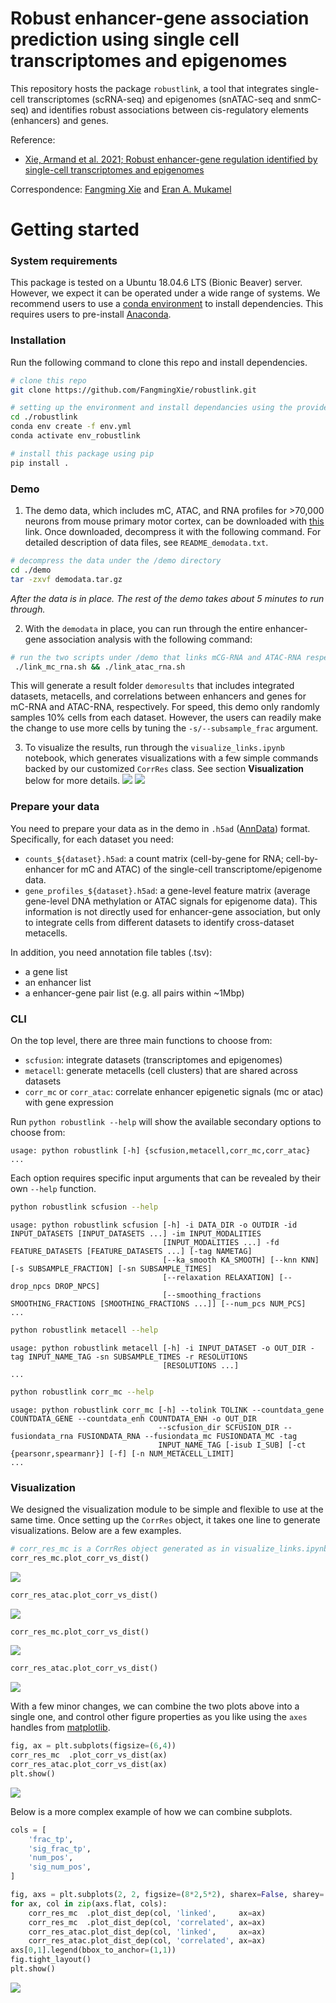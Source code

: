 # Robust enhancer-gene association prediction using single cell transcriptomes and epigenomes


This repository hosts the package `robustlink`, a tool that integrates single-cell transcriptomes (scRNA-seq) and epigenomes (snATAC-seq and snmC-seq) and identifies robust associations between cis-regulatory elements (enhancers) and genes. 

Reference:
- [Xie, Armand et al. 2021; Robust enhancer-gene regulation identified by single-cell transcriptomes and epigenomes](https://www.biorxiv.org/content/10.1101/2021.10.25.465795v1)

Correspondence: [Fangming Xie](mailto:f7xie@ucsd.edu) and [Eran A. Mukamel](mailto:emukamel@ucsd.edu)

# Getting started
### System requirements ###

This package is tested on a Ubuntu 18.04.6 LTS (Bionic Beaver) server. However, we expect it can be operated under a wide range of systems.
We recommend users to use a [conda environment](https://docs.conda.io/projects/conda/en/latest/user-guide/getting-started.html) to install dependencies. This requires users to pre-install [Anaconda](https://www.anaconda.com/products/individual).

### Installation ###

Run the following command to clone this repo and install dependencies.
```bash
# clone this repo
git clone https://github.com/FangmingXie/robustlink.git

# setting up the environment and install dependancies using the provided `env.yml` file.
cd ./robustlink
conda env create -f env.yml
conda activate env_robustlink 

# install this package using pip
pip install .
```

### Demo ###

1. The demo data, which includes mC, ATAC, and RNA profiles for >70,000 neurons from mouse primary motor cortex, can be downloaded with [this](https://drive.google.com/file/d/1JzP6cPTWFMj4vj5-Ie8QWBl8rpfnJa37/view?usp=sharing) link. Once downloaded, decompress it with the following command. For detailed description of data files, see `README_demodata.txt`.
```bash
# decompress the data under the /demo directory
cd ./demo
tar -zxvf demodata.tar.gz
```

*After the data is in place. The rest of the demo takes about 5 minutes to run through.*

2. With the `demodata` in place, you can run through the entire enhancer-gene association analysis with the following command:
```bash
# run the two scripts under /demo that links mCG-RNA and ATAC-RNA respectively.
 ./link_mc_rna.sh && ./link_atac_rna.sh
```
This will generate a result folder `demoresults` that includes integrated datasets, metacells, and correlations between enhancers and genes for mC-RNA and ATAC-RNA, respectively. For speed, this demo only randomly samples 10% cells from each dataset. However, the users can readily make the change to use more cells by tuning the `-s/--subsample_frac` argument. 

3. To visualize the results, run through the `visualize_links.ipynb` notebook, which generates visualizations with a few simple commands backed by our customized `CorrRes` class. See section **Visualization** below for more details.
![](./doc/plot_dist_mc.png)
![](./doc/plot_dist_atac.png)

### Prepare your data ###

You need to prepare your data as in the demo in `.h5ad` ([AnnData](https://anndata.readthedocs.io/en/latest/)) format. Specifically, for each dataset you need:
- `counts_${dataset}.h5ad`: a count matrix (cell-by-gene for RNA; cell-by-enhancer for mC and ATAC) of the single-cell transcriptome/epigenome data.
- `gene_profiles_${dataset}.h5ad`: a gene-level feature matrix (average gene-level DNA methylation or ATAC signals for epigenome data). This information is not directly used for enhancer-gene association, but only to integrate cells from different datasets to identify cross-dataset metacells.

In addition, you need annotation file tables (.tsv):
- a gene list
- an enhancer list
- a enhancer-gene pair list (e.g. all pairs within ~1Mbp)

### CLI ###
On the top level, there are three main functions to choose from: 
- `scfusion`: integrate datasets (transcriptomes and epigenomes)
- `metacell`: generate metacells (cell clusters) that are shared across datasets
- `corr_mc` or `corr_atac`: correlate enhancer epigenetic signals (mc or atac) with gene expression 

Run ```python robustlink --help``` will show the available secondary options to choose from:
```
usage: python robustlink [-h] {scfusion,metacell,corr_mc,corr_atac} ...
```

Each option requires specific input arguments that can be revealed by their own `--help` function. 
```bash
python robustlink scfusion --help
```
```
usage: python robustlink scfusion [-h] -i DATA_DIR -o OUTDIR -id INPUT_DATASETS [INPUT_DATASETS ...] -im INPUT_MODALITIES
                                  [INPUT_MODALITIES ...] -fd FEATURE_DATASETS [FEATURE_DATASETS ...] [-tag NAMETAG]
                                  [--ka_smooth KA_SMOOTH] [--knn KNN] [-s SUBSAMPLE_FRACTION] [-sn SUBSAMPLE_TIMES]
                                  [--relaxation RELAXATION] [--drop_npcs DROP_NPCS]
                                  [--smoothing_fractions SMOOTHING_FRACTIONS [SMOOTHING_FRACTIONS ...]] [--num_pcs NUM_PCS]
...
```

```bash
python robustlink metacell --help
```
```
usage: python robustlink metacell [-h] -i INPUT_DATASET -o OUT_DIR -tag INPUT_NAME_TAG -sn SUBSAMPLE_TIMES -r RESOLUTIONS
                                  [RESOLUTIONS ...]
...                                  
```

```bash
python robustlink corr_mc --help
```
```
usage: python robustlink corr_mc [-h] --tolink TOLINK --countdata_gene COUNTDATA_GENE --countdata_enh COUNTDATA_ENH -o OUT_DIR
                                 --scfusion_dir SCFUSION_DIR --fusiondata_rna FUSIONDATA_RNA --fusiondata_mc FUSIONDATA_MC -tag
                                 INPUT_NAME_TAG [-isub I_SUB] [-ct {pearsonr,spearmanr}] [-f] [-n NUM_METACELL_LIMIT]
...
```

### Visualization ###

We designed the visualization module to be simple and flexible to use at the same time. Once setting up the `CorrRes` object, it takes one line to generate visualizations. Below are a few examples.

```python
# corr_res_mc is a CorrRes object generated as in visualize_links.ipynb
corr_res_mc.plot_corr_vs_dist()
```
![](./doc/plot_dist_mc.png)

```python
corr_res_atac.plot_corr_vs_dist()
```
![](./doc/plot_dist_atac.png)

```python
corr_res_mc.plot_corr_vs_dist()
```
![](./doc/plot_corr_dist_mc.png)

```python
corr_res_atac.plot_corr_vs_dist()
```
![](./doc/plot_corr_dist_atac.png)


With a few minor changes, we can combine the two plots above into a single one, and control other figure properties as you like using the `axes` handles from [matplotlib](https://matplotlib.org/stable/index.html).
```python
fig, ax = plt.subplots(figsize=(6,4))
corr_res_mc  .plot_corr_vs_dist(ax)
corr_res_atac.plot_corr_vs_dist(ax)
plt.show()
```
![](./doc/plot_corr_dist_both.png)

Below is a more complex example of how we can combine subplots.
```python
cols = [
    'frac_tp', 
    'sig_frac_tp', 
    'num_pos',
    'sig_num_pos',
]

fig, axs = plt.subplots(2, 2, figsize=(8*2,5*2), sharex=False, sharey='row')
for ax, col in zip(axs.flat, cols): 
    corr_res_mc  .plot_dist_dep(col, 'linked',     ax=ax)
    corr_res_mc  .plot_dist_dep(col, 'correlated', ax=ax)
    corr_res_atac.plot_dist_dep(col, 'linked',     ax=ax)
    corr_res_atac.plot_dist_dep(col, 'correlated', ax=ax)
axs[0,1].legend(bbox_to_anchor=(1,1))
fig.tight_layout()
plt.show()
```
![](./doc/plot_sig_dist.png)
